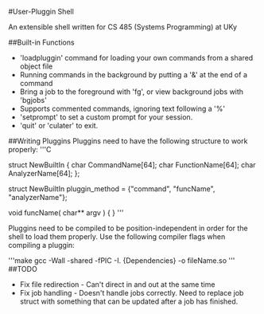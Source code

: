 #User-Pluggin Shell

An extensible shell written for CS 485 (Systems Programming) at UKy

##Built-in Functions
* 'loadpluggin' command for loading your own commands from a shared object file
* Running commands in the background by putting a '&' at the end of a command
* Bring a job to the foreground with 'fg', or view background jobs with 'bgjobs'
* Supports commented commands, ignoring text following a '%'
* 'setprompt' to set a custom prompt for your session.
* 'quit' or 'culater' to exit.

##Writing Pluggins
Pluggins need to have the following structure to work properly:
'''C

struct NewBuiltIn {
    char CommandName[64];
    char FunctionName[64];
    char AnalyzerName[64];
};

struct NewBuiltIn pluggin_method = {"command", "funcName", "analyzerName"};

void funcName( char** argv ) { }
'''

Pluggins need to be compiled to be position-independent in order for the shell to load them properly. Use the following compiler flags when compiling a pluggin:

'''make
gcc -Wall -shared -fPIC -I. {Dependencies} -o fileName.so
'''
##TODO

* Fix file redirection - Can't direct in and out at the same time
* Fix job handling - Doesn't handle jobs correctly. Need to replace job struct with something that can be updated after a job has finished. 
